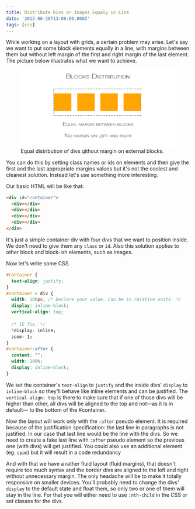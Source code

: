 ```yaml
---
title: Distribute Divs or Images Equaly in Line
date: '2012-06-26T13:00:00.000Z'
tags: [css]
---
```


While working on a layout with grids, a certain problem may arise. Let's say we want to put some block elements equally in a line, with margins between them but without left margin of the first and right margin of the last element. The picture below illustrates what we want to achieve.

<figure>
  <img src="./div-distribute.png">
  <figcaption>Equal distribution of divs qithout margin on external blocks.</figcaption>
</figure>

You can do this by setting class names or ids on elements and then give the first and the last appropriate margins values but it's not the coolest and cleanest solution. Instead let's use something more interesting.

Our basic HTML will be like that:

```html
<div id="container">
  <div></div>
  <div></div>
  <div></div>
  <div></div>
</div>
```

It's just a simple container div with four divs that we want to position inside. We don't need to give them any `class` or `id`. Also this solution applies to other block and block-ish elements, such as images.

Now let's write some CSS.

```css
#container {
  text-align: justify;
}
#container > div {
  width: 100px; /* Declare your value. Can be in relative units. */
  display: inline-block;
  vertical-align: top;

  /* IE fix. */
  *display: inline;
  zoom: 1;
}
#container:after {
  content: "";
  width: 100%;
  display: inline-block;
}
```

We set the container's `text-align` to `justify` and the inside divs' `display` to `inline-block` so they'll behave like inline elements and can be justified. The `vertical-align: top` is there to make sure that if one of those divs will be higher than other, all divs will be aligned to the top and not—as it is in default— to the bottom of the #container.

Now the layout will work only with the `:after` pseudo element. It is required because of the justification specification: the last line in paragraphs is not justified. In our case that last line would be the line with the divs. So we need to create a fake last line with `:after` pseudo element so the previous one (with divs) will get justified. You could also use an additional element (eg. `span`) but it will result in a code redundancy

And with that we have a rather fluid layout (fluid margins), that doesn't require too much syntax and the border divs are aligned to the left and right without unnecessary margin. The only headache will be to make it totally responsive on smaller devices. You'll probably need to change the divs' `display` to the default state and float them, so only two or one of them will stay in the line. For that you will either need to use `:nth-child` in the CSS or set classes for the divs.
